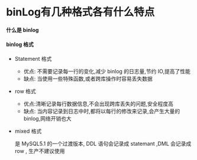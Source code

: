 # binLog有几种格式各有什么特点

#### 什么是 binlog



#### binlog 格式

- Statement 格式
  - 优点: 不需要记录每一行的变化,减少 binlog 的日志量,节约 IO,提高了性能
  - 缺点: 当使用一些特殊函数,或者跨库操作时容易丢失数据

- row 格式

  - 优点:清晰记录每行数据信息,不会出现跨库丢失的问题,安全程度高
  - 缺点: 当内容记录到日志中时,都将以每行的修改来记录,会产生大量的 binlog,网络开销也大

- mixed 格式

  是 MySQL5.1 的一个过渡版本, DDL 语句会记录成 statemant ,DML 会记录成 row , 生产不建议使用

